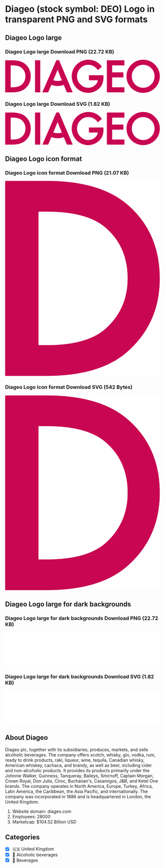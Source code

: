 # Diageo (stock symbol: DEO) Logo in transparent PNG and SVG formats

## Diageo Logo large

### Diageo Logo large Download PNG (22.72 KB)

![Diageo Logo large Download PNG (22.72 KB)](/img/orig/DEO_BIG-7594eb15.png)

### Diageo Logo large Download SVG (1.82 KB)

![Diageo Logo large Download SVG (1.82 KB)](/img/orig/DEO_BIG-1751cbb2.svg)

## Diageo Logo icon format

### Diageo Logo icon format Download PNG (21.07 KB)

![Diageo Logo icon format Download PNG (21.07 KB)](/img/orig/DEO-cc2d02ec.png)

### Diageo Logo icon format Download SVG (542 Bytes)

![Diageo Logo icon format Download SVG (542 Bytes)](/img/orig/DEO-02748a66.svg)

## Diageo Logo large for dark backgrounds

### Diageo Logo large for dark backgrounds Download PNG (22.72 KB)

![Diageo Logo large for dark backgrounds Download PNG (22.72 KB)](/img/orig/DEO_BIG.D-6e095c92.png)

### Diageo Logo large for dark backgrounds Download SVG (1.82 KB)

![Diageo Logo large for dark backgrounds Download SVG (1.82 KB)](/img/orig/DEO_BIG.D-c4732996.svg)

## About Diageo

Diageo plc, together with its subsidiaries, produces, markets, and sells alcoholic beverages. The company offers scotch, whisky, gin, vodka, rum, ready to drink products, raki, liqueur, wine, tequila, Canadian whisky, American whiskey, cachaca, and brandy, as well as beer, including cider and non-alcoholic products. It provides its products primarily under the Johnnie Walker, Guinness, Tanqueray, Baileys, Smirnoff, Captain Morgan, Crown Royal, Don Julio, Ciroc, Buchanan's, Casamigos, J&B, and Ketel One brands. The company operates in North America, Europe, Turkey, Africa, Latin America, the Caribbean, the Asia Pacific, and internationally. The company was incorporated in 1886 and is headquartered in London, the United Kingdom.

1. Website domain: diageo.com
2. Employees: 28000
3. Marketcap: $104.52 Billion USD


## Categories
- [x] 🇬🇧 United Kingdom
- [x] 🍷 Alcoholic beverages
- [x] 🥤 Beverages
